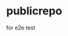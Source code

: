 # publicrepo
for e2e test



































































































































































































































































































































































































































































































































































































































































































































































































































































































































































































































































































































































































































































































































































































































































































































































































































































































































































































